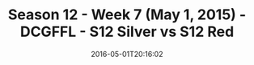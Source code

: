 ---
title: Season 12 - Week 7 (May 1, 2015) - DCGFFL - S12 Silver vs S12 Red
teams-score:
- team: _teams/s12-silver.md
  score:
- team: _teams/s12-red.md
  score: 14
mvp: Haskell Noyes (Silver), Brandon Benjamin (Red)
game-ball: TJ Baggett (Silver), James Bain (Red)
sportsperson: ''
season: 12
week: 7
date: '2016-05-01T20:16:02'
pageid: season-12-week-7-may-1-2015-4190-vs-4177
---
